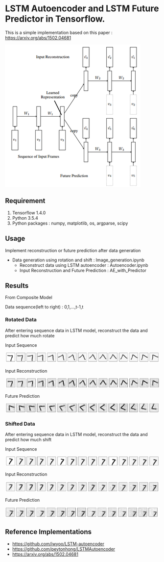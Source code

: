 LSTM Autoencoder and LSTM Future Predictor in Tensorflow.
===
This is a simple implementation based on this paper : https://arxiv.org/abs/1502.04681

![model](/image/LSTM_Model.PNG)

Requirement
---
1. Tensorflow 1.4.0
2. Python 3.5.4
3. Python packages : numpy, matplotlib, os, argparse, scipy

Usage
---
Implement reconstruction or future prediction after data generation
* Data generation using rotation and shift : Image_generation.ipynb
	- Reconstruct data using LSTM autoencoder : Autoencoder.ipynb
	- Input Reconstruction and Future Prediction : AE_with_Predictor

Results
---
From Composite Model

Data sequence(left to right) : 0,1,...,t-1,t
### Rotated Data
After entering sequence data in LSTM model, reconstruct the data and predict how much rotate

Input Sequence

![input](/image/rotated_input_sequence.PNG)

Input Reconstruction

![recon](/image/rotated_reconstruction.PNG)

Future Prediction 

![pred](/image/rotated_prediction.PNG)


### Shifted Data
After entering sequence data in LSTM model, reconstruct the data and predict how much shift


Input Sequence

![input](/image/shifted_input_sequence.PNG)

Input Reconstruction

![recon](/image/shifted_reconstruction.PNG)

Future Prediction 

![pred](/image/shifted_prediction.PNG)


Reference Implementations
---
+ https://github.com/iwyoo/LSTM-autoencoder
+ https://github.com/peytonhong/LSTMAutoencoder
+ https://arxiv.org/abs/1502.04681